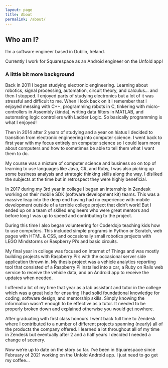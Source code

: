 ```yaml
---
layout: page
title: About
permalink: /about/
---
```


## Who am I?

I’m a software engineer based in Dublin, Ireland. 

Currently I work for Squarespace as an Android engineer on the Unfold app!

### A little bit more background

Back in 2011 I began studying electronic engineering. Learning about robotics, signal processing, automation, circuit theory, and calculus… and then I stopped. I enjoyed parts of studying electronics but a lot of it was stressful and difficult to me. When I look back on it I remember that I enjoyed messing with C++, programming robots in C, tinkering with micro-controllers in Assembly (kinda), writing data filters in MATLAB, and automating logic controllers with Ladder Logic. So basically programming is what I enjoyed!

Then in 2014 after 2 years of studying and a year on hiatus I decided to transition from electronic engineering into computer science. I went back to first year with my focus entirely on computer science so I could learn more about computers and how to sometimes be able to tell them what I want them to do.

My course was a mixture of computer science and business so on top of learning to use languages like Java, C#, and Ruby, I was also picking up some business analysis and strategic thinking skills along the way. I disliked the subjects at the time but in retrospect they were highly beneficial.

In 2017 during my 3rd year in college I began an internship in Zendesk working on their mobile SDK (software development kit) teams. This was a massive leap into the deep end having had no experience with mobile development outside of a terrible college project that didn’t work! But I ended up on a team of skilled engineers who were great mentors and before long I was up to speed and contributing to the project.

During this time I also began volunteering for Coderdojo teaching kids how to use computers. This included simple programs in Python or Scratch, web pages with HTML & CSS, and occasionally small robotics projects with LEGO Mindstorms or Raspberry Pi’s and basic circuits.

My final year in college was focused on Internet of Things and was mostly building projects with Raspberry Pi’s with the occasional server side application thrown in. My thesis project was a vehicle analytics reporting tool that consisted of a Raspberry Pi installed into a car, a Ruby on Rails web service to receive the vehicle data, and an Android app to receive the updates when needed.

I offered a lot of my time that year as a lab assistant and tutor in the college which was a great help for ensuring I had solid foundational knowledge for coding, software design, and mentorship skills. Simply knowing the information wasn’t enough to be effective as a tutor. It needed to be properly broken down and explained otherwise you would get nowhere.

After graduating with first class honours I went back full time to Zendesk where I contributed to a number of different projects spanning (nearly) all of the products the company offered. I learned a lot throughout all of my time in Zendesk but eventually after 2 and a half years I decided I needed a change of scenery.

Now we’re up to date on the story so far. I’ve been in Squarespace since February of 2021 working on the Unfold Android app. I just need to go get my coffee…
